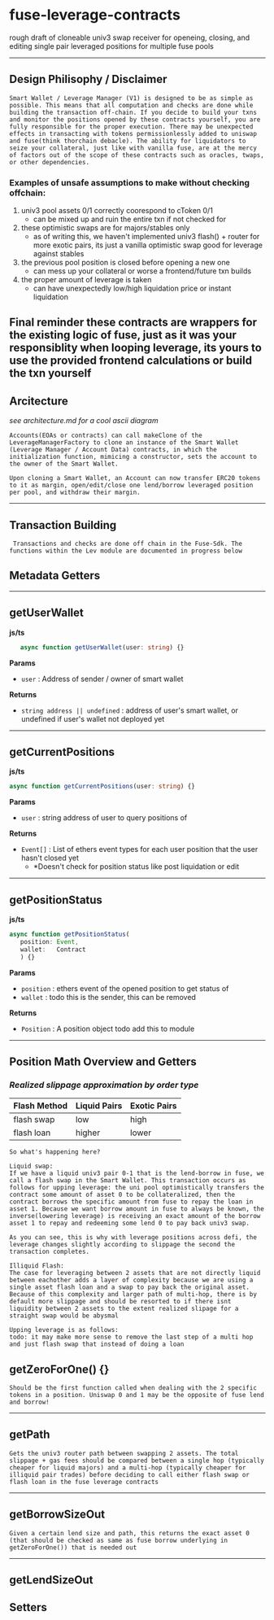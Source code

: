 # fuse-leverage-contracts
rough draft of cloneable univ3 swap receiver for openeing, closing, and editing single pair leveraged positions for multiple fuse pools



--- 
## Design Philisophy / Disclaimer 
`Smart Wallet / Leverage Manager (V1) is designed to be as simple as possible. This means that all computation and checks are done while building the transaction off-chain. If you decide to build your txns and monitor the positions opened by these contracts yourself, you are fully responsible for the proper execution. There may be unexpected effects in transacting with tokens permissionlessly added to uniswap and fuse(think thorchain debacle). The ability for liquidators to seize your collateral, just like with vanilla fuse, are at the mercy of factors out of the scope of these contracts such as oracles, twaps, or other dependencies.`

### Examples of unsafe assumptions to make without checking offchain:
1) univ3 pool assets 0/1 correctly coorespond to cToken 0/1
   - can be mixed up and ruin the entire txn if not checked for
2) these optimistic swaps are for majors/stables only
   - as of writing this, we haven't implemented univ3 flash() + router for more exotic pairs, its just a vanilla optimistic swap good for leverage against stables 
3) the previous pool position is closed before opening a new one
   - can mess up your collateral or worse a frontend/future txn builds
4) the proper amount of leverage is taken 
   - can have unexpectedly low/high liquidation price or instant liquidation

Final reminder these contracts are wrappers for the existing logic of fuse, just as it was your responsiblity when looping leverage, its yours to use the provided frontend calculations or build the txn yourself
---
## Arcitecture
*see architecture.md for a cool ascii diagram*

`Accounts(EOAs or contracts) can call makeClone of the LeverageManagerFactory to clone an instance of the Smart Wallet (Leverage Manager / Account Data) contracts, in which the initialization function, mimicing a constructor, sets the account to the owner of the Smart Wallet.`

`Upon cloning a Smart Wallet, an Account can now transfer ERC20 tokens to it as margin, open/edit/close one lend/borrow leveraged position per pool, and withdraw their margin.`

---
## Transaction Building 
` Transactions and checks are done off chain in the Fuse-Sdk. The functions within the Lev module are documented in progress below`
## Metadata Getters 
---
## getUserWallet
**js/ts**
~~~typescript
   async function getUserWallet(user: string) {}
~~~
**Params**
- `user` : Address of sender / owner of smart wallet
  
**Returns**
- `string address || undefined` : address of user's smart wallet, or undefined if user's wallet not deployed yet
  
---

## getCurrentPositions
**js/ts**
~~~typescript
async function getCurrentPositions(user: string) {}
~~~
**Params**
- `user` : string address of user to query positions of
   
**Returns**
- `Event[]` : List of ethers event types for each user position that the user hasn't closed yet 
  - *Doesn't check for position status like post liquidation or edit

---
## getPositionStatus
**js/ts**
~~~typescript 
async function getPositionStatus(
   position: Event, 
   wallet:   Contract
   ) {}
~~~
**Params**
- `position` : ethers event of the opened position to get status of
- `wallet` : todo this is the sender, this can be removed
  
**Returns**
- `Position` : A position object todo add this to module
---
## Position Math Overview and Getters 
### *Realized slippage approximation by order type*
|Flash Method|Liquid Pairs| Exotic Pairs |
|---|---|--|
|flash swap|low|high|
|flash loan|higher|lower|

```
So what's happening here? 

Liquid swap:
If we have a liquid univ3 pair 0-1 that is the lend-borrow in fuse, we call a flash swap in the Smart Wallet. This transaction occurs as follows for upping leverage: the uni pool optimistically transfers the contract some amount of asset 0 to be collateralized, then the contract borrows the specific amount from fuse to repay the loan in asset 1. Because we want borrow amount in fuse to always be known, the inverse(lowering leverage) is receiving an exact amount of the borrow asset 1 to repay and redeeming some lend 0 to pay back univ3 swap.

As you can see, this is why with leverage positions across defi, the leverage changes slightly according to slippage the second the transaction completes.

Illiquid Flash:
The case for leveraging between 2 assets that are not directly liquid between eachother adds a layer of complexity because we are using a single asset flash loan and a swap to pay back the original asset. Because of this complexity and larger path of multi-hop, there is by default more slippage and should be resorted to if there isnt liquidity between 2 assets to the extent realized slipage for a straight swap would be abysmal

Upping leverage is as follows: 
todo: it may make more sense to remove the last step of a multi hop and just flash swap that instead of doing a loan
 ```
## getZeroForOne() {}
`Should be the first function called when dealing with the 2 specific tokens in a position. Uniswap 0 and 1 may be the opposite of fuse lend and borrow!`

--- 
## getPath
`Gets the univ3 router path between swapping 2 assets. The total slippage + gas fees should be compared between a single hop (typically cheaper for liquid majors) and a multi-hop (typically cheaper for illiquid pair trades) before deciding to call either flash swap or flash loan in the fuse leverage contracts`


---

## getBorrowSizeOut
`Given a certain lend size and path, this returns the exact asset 0 (that should be checked as same as fuse borrow underlying in getZeroForOne()) that is needed out `

---
## getLendSizeOut


## Setters 







